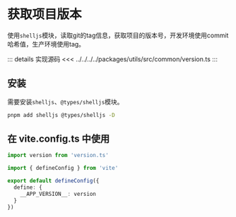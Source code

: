 # 获取项目版本

使用`shelljs`模块，读取git的tag信息，获取项目的版本号，开发环境使用commit哈希值，生产环境使用tag。

::: details 实现源码
<<< ../../../../packages/utils/src/common/version.ts
:::

## 安装

需要安装`shelljs`、`@types/shelljs`模块。

```bash
pnpm add shelljs @types/shelljs -D
```

## 在 vite.config.ts 中使用

```ts
import version from 'version.ts'

import { defineConfig } from 'vite'

export default defineConfig({
  define: {
    __APP_VERSION__: version
  }
})
```
